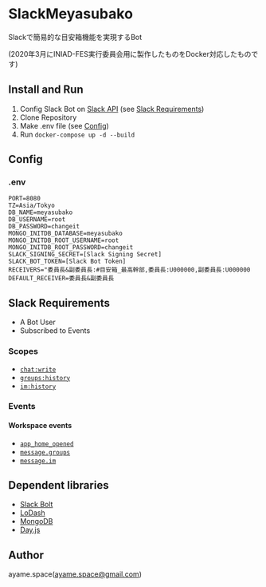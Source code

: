 # SlackMeyasubako

Slackで簡易的な目安箱機能を実現するBot

(2020年3月にINIAD-FES実行委員会用に製作したものをDocker対応したものです)

## Install and Run
1. Config Slack Bot on [Slack API](https://api.slack.com/apps) (see [Slack Requirements](#Slack-Requirements))
2. Clone Repository
3. Make .env file (see [Config](#Config))
4. Run `docker-compose up -d --build`

## Config
### .env
```
PORT=8080
TZ=Asia/Tokyo
DB_NAME=meyasubako
DB_USERNAME=root
DB_PASSWORD=changeit
MONGO_INITDB_DATABASE=meyasubako
MONGO_INITDB_ROOT_USERNAME=root
MONGO_INITDB_ROOT_PASSWORD=changeit
SLACK_SIGNING_SECRET=[Slack Signing Secret]
SLACK_BOT_TOKEN=[Slack Bot Token]
RECEIVERS="委員長&副委員長:#目安箱_最高幹部,委員長:U000000,副委員長:U000000
DEFAULT_RECEIVER=委員長&副委員長
```

## Slack Requirements

* A Bot User
* Subscribed to Events

### Scopes

* [`chat:write`](https://api.slack.com/scopes/chat:write)
* [`groups:history`](https://api.slack.com/scopes/groups:history)
* [`im:history`](https://api.slack.com/scopes/im:history)

### Events

#### Workspace events

* [`app_home_opened`](https://api.slack.com/events/app_home_opened)
* [`message.groups`](https://api.slack.com/events/message.groups)
* [`message.im`](https://api.slack.com/events/message.im)


## Dependent libraries

* [Slack Bolt](https://slack.dev/bolt/concepts)
* [LoDash](https://lodash.com/docs/)
* [MongoDB](http://mongodb.github.io/node-mongodb-native/)
* [Day.js](https://github.com/iamkun/dayjs)


## Author

ayame.space(ayame.space@gmail.com)
